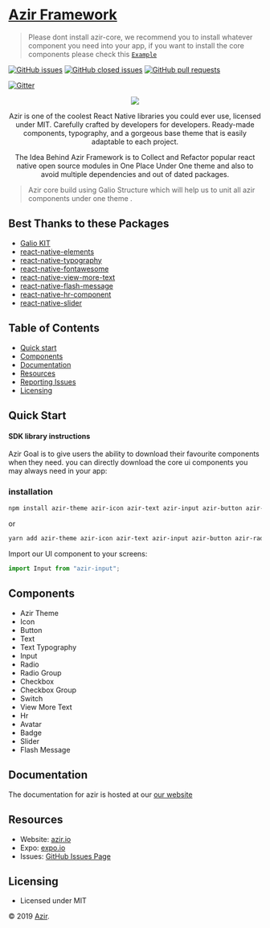 # [Azir Framework](https://www.azir.io)

> Please dont install azir-core, we recommend you to install whatever component you need into your app, if you want to install the core components please check this [`Example`](#installation)

 <!-- ![GitHub package.json version](https://img.shields.io/github/package-json/v/galio-org/galio.svg) -->

<!-- [![Tweet](https://img.shields.io/twitter/url/http/shields.io.svg?style=social&logo=twitter)](https://twitter.com/home?status=Galio,%20a%20free%20and%20beautiful%20UI%20framework%20https%3A//galio.io/%20%23reactnative%20%23react%20%23design%20%23developers%20%23freebie%20via%20%40galioframework) -->

[![GitHub issues](https://img.shields.io/github/issues/abodehq/azir.svg?style=popout)](https://github.com/abodehq/azir/issues)
[![GitHub closed issues](https://img.shields.io/github/issues-closed/abodehq/azir.svg)](https://github.com/abodehq/azir/issues?q=is%3Aissue+is%3Aclosed)
[![GitHub pull requests](https://img.shields.io/github/issues-pr/abodehq/azir.svg)](https://github.com/abodehq/azir/pulls)

<!-- [![GitHub closed pull requests](https://img.shields.io/github/issues-pr-closed/galio-org/galio.svg)](https://github.com/galio-org/galio/pulls?q=is%3Apr+is%3Aclosed) -->

[![Gitter](https://badges.gitter.im/NIT-dgp/General.svg)](https://gitter.im/azir-community)

<!-- [![npm](https://img.shields.io/npm/dm/galio-framework.svg)](https://www.npmjs.com/package/galio-framework) -->

<!-- [![Backers on Open Collective](https://opencollective.com/azir/backers/badge.svg)](#backers)
[![Sponsors on Open Collective](https://opencollective.com/azir/sponsors/badge.svg)](#sponsors) -->

<p align="center">
  <img src="https://azir.io/assets/img/logomain.png">
  <p align="center">Azir is one of the coolest React Native libraries you could ever use, licensed under MIT. Carefully crafted by developers for developers. Ready-made components, typography, and a gorgeous base theme that is easily adaptable to each project.</p>
    <p align="center">The Idea Behind Azir Framework is to Collect and Refactor popular react native open source modules in One Place Under One theme and also to avoid multiple dependencies and out of dated packages.  </p>
</p>

> Azir core build using Galio Structure which will help us to unit all azir components under one theme .

## Best Thanks to these Packages

- [Galio KIT](https://github.com/galio-org/galio)
- [react-native-elements](https://react-native-training.github.io/react-native-elements)
- [react-native-typography](https://github.com/hectahertz/react-native-typography#readme)
- [react-native-fontawesome](https://www.npmjs.com/package/react-native-fontawesome)
- [react-native-view-more-text](https://www.npmjs.com/package/react-native-view-more-text)
- [react-native-flash-message](https://github.com/lucasferreira/react-native-flash-message)
- [react-native-hr-component](https://www.npmjs.com/package/react-native-hr-component)
- [react-native-slider](https://github.com/jeanregisser/react-native-slider)

## Table of Contents

- [Quick start](#quick-start)
- [Components](#components)
- [Documentation](#documentation)
- [Resources](#resources)
- [Reporting Issues](#reporting-issues)
- [Licensing](#licensing)

<!-- <p align="center">
  <img src="https://raw.githubusercontent.com/galio-org/galio-org.github.io/master/img/readme3.jpg">
  <img src="https://i.imgur.com/8kcSRNl.png">
  <img src="https://i.imgur.com/KLM1Zbw.png">
</p> -->

## Quick Start

#### SDK library instructions

Azir Goal is to give users the ability to download their favourite components when they need. you can directly download the core ui components you may always need in your app:

### installation

```bash
npm install azir-theme azir-icon azir-text azir-input azir-button azir-radio azir-avatar azir-badge azir-hr --save
```

or

```sh
yarn add azir-theme azir-icon azir-text azir-input azir-button azir-radio azir-avatar azir-badge azir-hr
```

Import our UI component to your screens:

```js
import Input from "azir-input";
```

## Components

- Azir Theme
- Icon
- Button
- Text
- Text Typography
- Input
- Radio
- Radio Group
- Checkbox
- Checkbox Group
- Switch
- View More Text
- Hr
- Avatar
- Badge
- Slider
- Flash Message

## Documentation

The documentation for azir is hosted at our [our website](https://azir.io/docs)

## Resources

- Website: [azir.io](https://azir.io)
- Expo: [expo.io](https://expo.io?ref=azir-repo)
- Issues: [GitHub Issues Page](https://github.com/abodehq/azir/issues)

<!-- ## Reporting Issues

We use GitHub Issues as the official bug tracker for Galio. Here are some advices for our users that want to report an issue:

1. Make sure that you are using the latest version of Galio. Check for your fork's master branch status and see if it's up to date with the upstream/master (our repository)
2. Provide us with reproductible steps for the issue.
3. Some issues may be platform specific, so specifying what platform and if it's a simulator or a hardware device will help a lot. -->

<!-- ## Contributors

This project exists thanks to all the people who contribute. [[Contribute](CONTRIBUTING.md)].
<a href="https://github.com/galio-org/galio/contributors"><img src="https://opencollective.com/galio/contributors.svg?width=890&button=false" /></a> -->

<!-- ## Backers

Thank you to all our backers! 🙏 [[Become a backer](https://opencollective.com/galio#backer)]

<a href="https://opencollective.com/galio#backers" target="_blank"><img src="https://opencollective.com/galio/backers.svg?width=890"></a> -->

<!-- ## Sponsors

Support this project by becoming a sponsor. Your logo will show up here with a link to your website. [[Become a sponsor](https://opencollective.com/galio#sponsor)]

<a href="https://opencollective.com/galio/sponsor/0/website" target="_blank"><img src="https://opencollective.com/galio/sponsor/0/avatar.svg"></a>
<a href="https://opencollective.com/galio/sponsor/1/website" target="_blank"><img src="https://opencollective.com/galio/sponsor/1/avatar.svg"></a>
<a href="https://opencollective.com/galio/sponsor/2/website" target="_blank"><img src="https://opencollective.com/galio/sponsor/2/avatar.svg"></a>
<a href="https://opencollective.com/galio/sponsor/3/website" target="_blank"><img src="https://opencollective.com/galio/sponsor/3/avatar.svg"></a>
<a href="https://opencollective.com/galio/sponsor/4/website" target="_blank"><img src="https://opencollective.com/galio/sponsor/4/avatar.svg"></a>
<a href="https://opencollective.com/galio/sponsor/5/website" target="_blank"><img src="https://opencollective.com/galio/sponsor/5/avatar.svg"></a>
<a href="https://opencollective.com/galio/sponsor/6/website" target="_blank"><img src="https://opencollective.com/galio/sponsor/6/avatar.svg"></a>
<a href="https://opencollective.com/galio/sponsor/7/website" target="_blank"><img src="https://opencollective.com/galio/sponsor/7/avatar.svg"></a>
<a href="https://opencollective.com/galio/sponsor/8/website" target="_blank"><img src="https://opencollective.com/galio/sponsor/8/avatar.svg"></a>
<a href="https://opencollective.com/galio/sponsor/9/website" target="_blank"><img src="https://opencollective.com/galio/sponsor/9/avatar.svg"></a> -->

## Licensing

- Licensed under MIT

© 2019 [Azir](https://azir.io).
